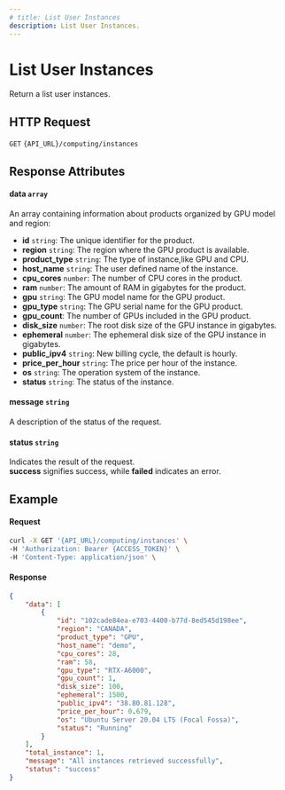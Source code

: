 ```yaml
---
# title: List User Instances
description: List User Instances.
---
```


# List User Instances

Return a list user instances.

## HTTP Request

`GET` `{API_URL}/computing/instances`

## Response Attributes

#### data `array`

An array containing information about products organized by GPU model and region:

- **id** `string`: The unique identifier for the product.
- **region** `string`: The region where the GPU product is available.
- **product_type** `string`: The type of instance,like GPU and CPU.
- **host_name** `string`: The user defined name of the instance.
- **cpu_cores** `number`: The number of CPU cores in the product.
- **ram** `number`: The amount of RAM in gigabytes for the product.
- **gpu** `string`: The GPU model name for the GPU product.
- **gpu_type** `string`: The GPU serial name for the GPU product.
- **gpu_count**: The number of GPUs included in the GPU product.
- **disk_size** `number`: The root disk size of the GPU instance in gigabytes.
- **ephemeral** `number`: The ephemeral disk size of the GPU instance in gigabytes.
- **public_ipv4** `string`: New billing cycle, the default is hourly.
- **price_per_hour** `string`: The price per hour of the instance.
- **os** `string`: The operation system of the instance.
- **status** `string`: The status of the instance.

#### message `string`

A description of the status of the request.

#### status `string`

  Indicates the result of the request.  
  **success** signifies success, while **failed** indicates an error.

## Example

#### Request

```bash
curl -X GET '{API_URL}/computing/instances' \
-H 'Authorization: Bearer {ACCESS_TOKEN}' \
-H 'Content-Type: application/json' \
```

#### Response

```json
{
    "data": [
        {
            "id": "102cade84ea-e703-4400-b77d-8ed545d198ee",
            "region": "CANADA",
            "product_type": "GPU",
            "host_name": "demo",
            "cpu_cores": 28,
            "ram": 58,
            "gpu_type": "RTX-A6000",
            "gpu_count": 1,
            "disk_size": 100,
            "ephemeral": 1500,
            "public_ipv4": "38.80.81.128",
            "price_per_hour": 0.679,
            "os": "Ubuntu Server 20.04 LTS (Focal Fossa)",
            "status": "Running"
        }
    ],
    "total_instance": 1,
    "message": "All instances retrieved successfully",
    "status": "success"
}

```
